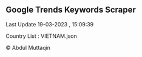 

## Google Trends Keywords Scraper 
 
Last Update 19-03-2023 , 15:09:39

Country List :
VIETNAM.json



© Abdul Muttaqin 
